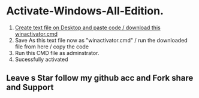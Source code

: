 # Activate-Windows-All-Edition.

1. [Create text file on Desktop and paste code / download this winactivator.cmd](winactivator.cmd)
2. Save As this text file now as "winactivator.cmd" / run the downloaded file from here / copy the code 
3. Run this CMD file as adminstrator.
6. Sucessfully activated

## Leave s Star follow my github acc and Fork share and Support
